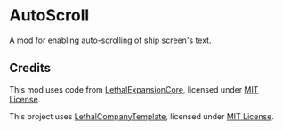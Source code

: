 # AutoScroll

A mod for enabling auto-scrolling of ship screen's text.

## Credits

This mod uses code from [LethalExpansionCore](https://github.com/LethalMods/LethalExpansionCore/), licensed under [MIT License](https://github.com/LethalMods/LethalExpansionCore/blob/main/LICENSE).

This project uses [LethalCompanyTemplate](https://github.com/LethalCompany/LethalCompanyTemplate), licensed under [MIT License](https://github.com/LethalCompany/LethalCompanyTemplate/blob/main/LICENSE).
